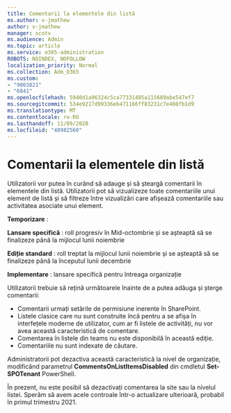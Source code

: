 ```yaml
---
title: Comentarii la elementele din listă
ms.author: v-jmathew
author: v-jmathew
manager: scotv
ms.audience: Admin
ms.topic: article
ms.service: o365-administration
ROBOTS: NOINDEX, NOFOLLOW
localization_priority: Normal
ms.collection: Adm_O365
ms.custom:
- "9003821"
- "6841"
ms.openlocfilehash: 5940d1a96324c5ca77331485a115689abe547ef7
ms.sourcegitcommit: 534e9217d99336eb471166ff83231c7e408fb1d9
ms.translationtype: MT
ms.contentlocale: ro-RO
ms.lasthandoff: 11/09/2020
ms.locfileid: "48982560"
---
```

# <a name="comments-on-list-items"></a>Comentarii la elementele din listă

Utilizatorii vor putea în curând să adauge și să șteargă comentarii în elementele din listă. Utilizatorii pot să vizualizeze toate comentariile unui element de listă și să filtreze între vizualizări care afișează comentariile sau activitatea asociate unui element.

**Temporizare** :

**Lansare specifică** : roll progresiv în Mid-octombrie și se așteaptă să se finalizeze până la mijlocul lunii noiembrie

**Ediție standard** : roll treptat la mijlocul lunii noiembrie și se așteaptă să se finalizeze până la începutul lunii decembrie

**Implementare** : lansare specifică pentru întreaga organizație

Utilizatorii trebuie să rețină următoarele înainte de a putea adăuga și șterge comentarii:

- Comentarii urmați setările de permisiune inerente în SharePoint.
- Listele clasice care nu sunt construite încă pentru a se afișa în interfețele moderne de utilizator, cum ar fi listele de activități, nu vor avea această caracteristică de comentare.
- Comentarea în listele din teams nu este disponibilă în această ediție.
- Comentariile nu sunt indexate de căutare.

Administratorii pot dezactiva această caracteristică la nivel de organizație, modificând parametrul **CommentsOnListItemsDisabled** din cmdletul **Set-SPOTenant** PowerShell.

În prezent, nu este posibil să dezactivați comentarea la site sau la nivelul listei. Sperăm să avem acele controale într-o actualizare ulterioară, probabil în primul trimestru 2021.
